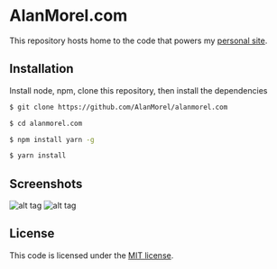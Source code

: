 # AlanMorel.com

This repository hosts home to the code that powers my [personal site](https://www.alanmorel.com/).

## Installation

Install node, npm, clone this repository, then install the dependencies

```sh
$ git clone https://github.com/AlanMorel/alanmorel.com
```

```sh
$ cd alanmorel.com
```

```sh
$ npm install yarn -g
```

```sh
$ yarn install
```

## Screenshots

![alt tag](https://i.imgur.com/iQRyICc.png) ![alt tag](https://i.imgur.com/lIHwdPA.png)

## License

This code is licensed under the [MIT license](LICENSE).
